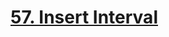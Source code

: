 # [57. Insert Interval](https://leetcode.com/problems/insert-interval/submissions/1205952559/?envType=daily-question&envId=2024-03-17)

